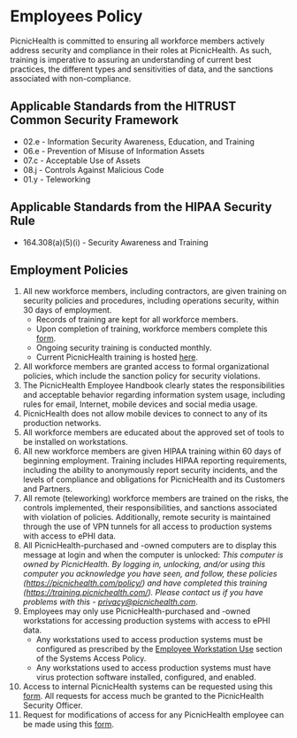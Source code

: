 # Employees Policy

PicnicHealth is committed to ensuring all workforce members actively address security and compliance in their roles at PicnicHealth. As such, training is imperative to assuring an understanding of current best practices, the different types and sensitivities of data, and the sanctions associated with non-compliance.

## Applicable Standards from the HITRUST Common Security Framework

* 02.e - Information Security Awareness, Education, and Training
* 06.e - Prevention of Misuse of Information Assets
* 07.c - Acceptable Use of Assets
* 08.j - Controls Against Malicious Code
* 01.y - Teleworking

## Applicable Standards from the HIPAA Security Rule

* 164.308(a)(5)(i) - Security Awareness and Training

## Employment Policies

1. All new workforce members, including contractors, are given training on security policies and procedures, including operations security, within 30 days of employment.
	* Records of training are kept for all workforce members.
	* Upon completion of training, workforce members complete this [form](https://docs.google.com/a/picnichealth.com/forms/d/1bmEK3TidACj6ForBqGMaINPjIckv9ht28rtkGEQsBGs/viewform?usp=send_form).
	* Ongoing security training is conducted monthly.
	* Current PicnicHealth training is hosted [here](https://training.picnichealth.com/).
2. All workforce members are granted access to formal organizational policies, which include the sanction policy for security violations.
3. The PicnicHealth Employee Handbook clearly states the responsibilities and acceptable behavior regarding information system usage, including rules for email, Internet, mobile devices and social media usage.
4. PicnicHealth does not allow mobile devices to connect to any of its production networks.
5. All workforce members are educated about the approved set of tools to be installed on workstations.
6. All new workforce members are given HIPAA training within 60 days of beginning employment. Training includes HIPAA reporting requirements, including the ability to anonymously report security incidents, and the levels of compliance and obligations for PicnicHealth and its Customers and Partners.
7. All remote (teleworking) workforce members are trained on the risks, the controls implemented, their responsibilities, and sanctions associated with violation of policies. Additionally, remote security is maintained through the use of VPN tunnels for all access to production systems with access to ePHI data.
8. All PicnicHealth-purchased and -owned computers are to display this message at login and when the computer is unlocked: *This computer is owned by PicnicHealth. By logging in, unlocking, and/or using this computer you acknowledge you have seen, and follow, these policies (https://picnichealth.com/policy/) and have completed this training (https://training.picnichealth.com/). Please contact us if you have problems with this - privacy@picnichealth.com*.
9. Employees may only use PicnicHealth-purchased and -owned workstations for accessing production systems with access to ePHI data.
	* Any workstations used to access production systems must be configured as prescribed by the [Employee Workstation Use](#employee-workstation-use) section of the Systems Access Policy.
	* Any workstations used to access production systems must have virus protection software installed, configured, and enabled.
10. Access to internal PicnicHealth systems can be requested using this [form](https://docs.google.com/a/picnichealth.com/forms/d/1RaDg2rsmwY0l_fu2EFDVm7acLXejk_6EVIj62fVK-o0/viewform). All requests for access much be granted to the PicnicHealth Security Officer.
11. Request for modifications of access for any PicnicHealth employee can be made using this [form](https://docs.google.com/a/picnichealth.com/forms/d/1ySICzCyEEdNqxHHErjlJqREBijwxs9z72L-rWXrxkm0/viewform).
